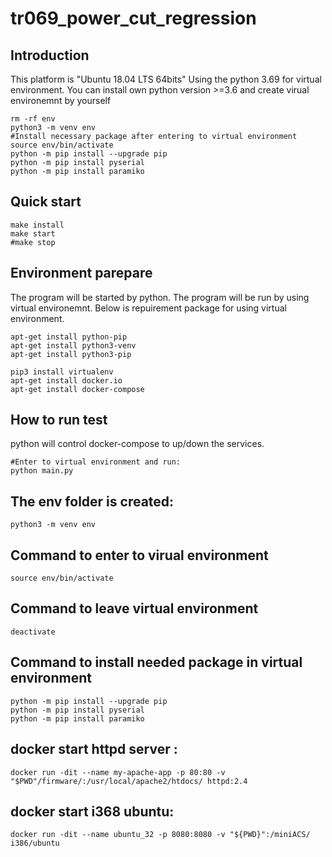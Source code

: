 # tr069_power_cut_regression

## Introduction
This platform is "Ubuntu 18.04 LTS 64bits"
Using the python 3.69 for virtual environment.
You can install own python version >=3.6 and create virual environemnt by yourself
```
rm -rf env
python3 -m venv env
#Install necessary package after entering to virtual environment
source env/bin/activate
python -m pip install --upgrade pip
python -m pip install pyserial
python -m pip install paramiko
```

## Quick start
```
make install
make start
#make stop
```


##
## Environment parepare
The program will be started by python. The program will be run by using virtual environemnt.
Below is repuirement package for using virtual environment.
```
apt-get install python-pip
apt-get install python3-venv
apt-get install python3-pip

pip3 install virtualenv
apt-get install docker.io
apt-get install docker-compose
```


## How to run test
python will control docker-compose to up/down the services.
```
#Enter to virtual environment and run:
python main.py
```

## The env folder is created:
```
python3 -m venv env
```

## Command to enter to virual environment
```
source env/bin/activate
```

## Command to leave virtual environment
```
deactivate
```

## Command to install needed package in virtual environment
```
python -m pip install --upgrade pip
python -m pip install pyserial
python -m pip install paramiko
```


## docker start httpd server :
```
docker run -dit --name my-apache-app -p 80:80 -v "$PWD"/firmware/:/usr/local/apache2/htdocs/ httpd:2.4
```

## docker start i368 ubuntu:
```
docker run -dit --name ubuntu_32 -p 8080:8080 -v "${PWD}":/miniACS/ i386/ubuntu
```



